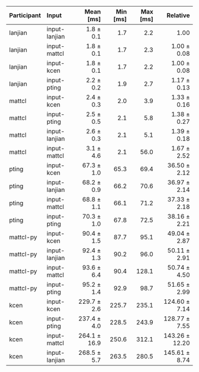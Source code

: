 | Participant | Input | Mean [ms] | Min [ms] | Max [ms] | Relative |
|:---|:---|---:|---:|---:|---:|
| lanjian | input-lanjian | 1.8 ± 0.1 | 1.7 | 2.2 | 1.00 |
| lanjian | input-mattcl | 1.8 ± 0.1 | 1.7 | 2.3 | 1.00 ± 0.08 |
| lanjian | input-kcen | 1.8 ± 0.1 | 1.7 | 2.2 | 1.00 ± 0.08 |
| lanjian | input-pting | 2.2 ± 0.2 | 1.9 | 2.7 | 1.17 ± 0.13 |
| mattcl | input-kcen | 2.4 ± 0.3 | 2.0 | 3.9 | 1.33 ± 0.16 |
| mattcl | input-pting | 2.5 ± 0.5 | 2.1 | 5.8 | 1.38 ± 0.27 |
| mattcl | input-lanjian | 2.6 ± 0.3 | 2.1 | 5.1 | 1.39 ± 0.18 |
| mattcl | input-mattcl | 3.1 ± 4.6 | 2.1 | 56.0 | 1.67 ± 2.52 |
| pting | input-kcen | 67.3 ± 1.0 | 65.3 | 69.4 | 36.50 ± 2.12 |
| pting | input-lanjian | 68.2 ± 0.9 | 66.2 | 70.6 | 36.97 ± 2.14 |
| pting | input-mattcl | 68.8 ± 1.1 | 66.1 | 71.2 | 37.33 ± 2.18 |
| pting | input-pting | 70.3 ± 1.0 | 67.8 | 72.5 | 38.16 ± 2.21 |
| mattcl-py | input-kcen | 90.4 ± 1.5 | 87.7 | 95.1 | 49.04 ± 2.87 |
| mattcl-py | input-lanjian | 92.4 ± 1.3 | 90.2 | 96.0 | 50.11 ± 2.91 |
| mattcl-py | input-mattcl | 93.6 ± 6.4 | 90.4 | 128.1 | 50.74 ± 4.50 |
| mattcl-py | input-pting | 95.2 ± 1.4 | 92.9 | 98.7 | 51.65 ± 2.99 |
| kcen | input-kcen | 229.7 ± 2.6 | 225.7 | 235.1 | 124.60 ± 7.14 |
| kcen | input-pting | 237.4 ± 4.0 | 228.5 | 243.9 | 128.77 ± 7.55 |
| kcen | input-mattcl | 264.1 ± 16.9 | 250.6 | 312.1 | 143.26 ± 12.20 |
| kcen | input-lanjian | 268.5 ± 5.7 | 263.5 | 280.5 | 145.61 ± 8.74 |
